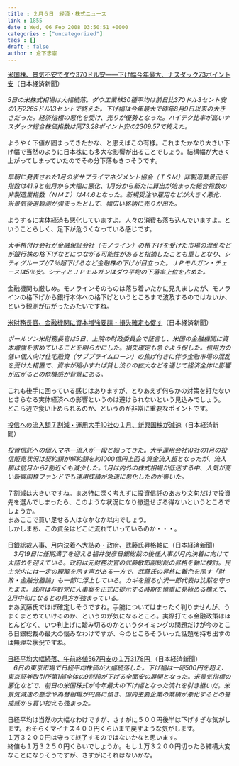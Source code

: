 ```yaml
---
title : ２月６日　経済・株式ニュース
link : 1855
date : Wed, 06 Feb 2008 03:50:51 +0000
categories : ["uncategorized"]
tags : []
draft : false
author : 倉下忠憲
---
```


<A HREF="http://www.nikkei.co.jp/news/market/20080206c8ASB7IAA05060208.html" TARGET="_blank">米国株、景気不安でダウ370ドル安――下げ幅今年最大、ナスダック73ポイント安</A>（日本経済新聞）<BR><BR><I>5日の米株式相場は大幅続落。ダウ工業株30種平均は前日比370ドル3セント安の1万2265ドル13セントで終えた。下げ幅は今年最大で昨年8月9日以来の大きさだった。経済指標の悪化を受け、売りが優勢となった。ハイテク比率が高いナスダック総合株価指数は同73.28ポイント安の2309.57で終えた。</I><BR><BR>ようやく下値が固まってきたかな、と思えばこの有様。これまたかなり大きい下げ幅で当然のように日本株にも多大な影響が出ることでしょう。結構幅が大きく上がってしまっていたのでその分下落もきつそうです。<BR><BR><I>早朝に発表された1月の米サプライマネジメント協会（ＩＳＭ）非製造業景況感指数は41.9と前月から大幅に悪化、1月分から新たに算出が始まった総合指数の非製造業指数（ＮＭＩ）は44.6となった。新規受注や雇用などが大きく悪化、米景気後退観測が強まったとして、幅広い銘柄に売りが出た。</I><BR><BR>ようするに実体経済も悪化していますよ。人々の消費も落ち込んでいますよ。ということらしく、足下が危うくなっている感じです。<BR><BR><I>大手格付け会社が金融保証会社（モノライン）の格下げを受けた市場の混乱などが銀行株の格下げなどにつながる可能性があると指摘したことも重しとなり、シティグループが7％超下げるなど金融株の下げが目立った。ＪＰモルガン・チェースは5％安。シティとＪＰモルガンはダウ平均の下落率上位を占めた。</I><BR><BR>金融機関も厳しめ。モノラインそのものは落ち着いたかに見えましたが、モノラインの格下げから銀行本体への格下げというところまで波及するのではないか、という観測が広がったみたいですね。<BR><BR><A HREF="http://www.nikkei.co.jp/news/kaigai/20080206AT2M0600G06022008.html" TARGET="_blank">米財務長官、金融機関に資本増強要請・損失確定も促す</A>（日本経済新聞）<BR><BR><I>ポールソン米財務長官は5日、上院の財政委員会で証言し、米国の金融機関に資本増強を求めていることを明らかにした。損失確定も急ぐよう促した。信用力の低い個人向け住宅融資（サブプライムローン）の焦げ付きに伴う金融市場の混乱を受けた措置で、資本が縮小すれば貸し渋りの拡大などを通じて経済全体に影響が広がるとの危機感が背景にある。</I><BR><BR>これも後手に回っている感じはありますが、とりあえず何らかの対策を打たないとさらなる実体経済への影響というのは避けられないという見込みでしょう。<BR>どこら辺で食い止められるのか、というのが非常に重要なポイントです。<BR><BR><A HREF="http://www.nikkei.co.jp/news/keizai/20080206AT2C0500705022008.html" TARGET="_blank">投信への流入額７割減・運用大手10社の１月、新興国株が減速</A>（日本経済新聞）<BR><BR><I>投資信託への個人マネー流入が一段と細ってきた。大手運用会社10社の1月の投信販売状況は契約額が解約額を約1000億円上回る資金流入超となったが、流入額は前月から7割近くも減少した。1月は内外の株式相場が低迷する中、人気が高い新興国株ファンドでも運用成績が急速に悪化したのが響いた。</I><BR><BR>７割減は大きいですね。まあ特に深く考えずに投資信託のあおり文句だけで投資先を選んでしまったら、このような状況になり撤退せざる得ないというところでしょうか。<BR>まあここで買い足せる人はなかなか以内でしょう。<BR>しかしまあ、この資金はどこに流れていっているのか・・・。<BR><BR><A HREF="http://www.nikkei.co.jp/news/keizai/20080206AT3S0501K05022008.html" TARGET="_blank">日銀総裁人事、月内決着へ大詰め・政府、武藤氏昇格軸に</A>（日本経済新聞）<BR><I>　3月19日に任期満了を迎える福井俊彦日銀総裁の後任人事が月内決着に向けて大詰めを迎えている。政府は元財務次官の武藤敏郎副総裁の昇格を軸に検討。民主党内には一定の理解を示す声がある一方で、武藤氏の昇格に難色を示す「財政・金融分離論」も一部に浮上している。カギを握る小沢一郎代表は沈黙を守ったまま。政府は与野党に人事案を正式に提示する時期を慎重に見極める構えで、2月中旬になるとの見方が強まっている。</I><BR>まあ武藤氏でほぼ確定しそうですね。手腕についてはまったく判りませんが、うまくまとめていけるのか、というのが気になるところ。実際打てる金融政策はほとんどなく。いつ利上げに踏み切るのかというタイミングの問題だけが今のところ日銀総裁の最大の悩みなわけですが、今のところそういった話題を持ち出すのは無理な状況ですね。<BR><BR><A HREF="http://www.nikkei.co.jp/news/main/20080206AT2C0600406022008.html" TARGET="_blank">日経平均大幅続落、午前終値567円安の１万3178円 </A>（日本経済新聞）<BR><I>　6日の東京市場で日経平均株価が大幅続落した。下げ幅は一時500円を超え、東京証券取引所第1部全体の9割超が下げる全面安の展開となった。米景気指標の悪化などで、前日の米国株式が今年最大の下げ幅となった流れを引き継いだ。米景気減速の懸念や為替相場が円高に傾き、国内主要企業の業績が悪化するとの警戒感から買い控えも強まった。</I><BR><BR>日経平均は当然の大幅なわけですが、さすがに５００円後半は下げすぎな気がします。おそらくマイナス４００円くらいまで戻すような気がします。<BR>１万３２００円は守って終了するのではないかなと思います。<BR>終値も１万３２５０円くらいでしょうか。もし１万３２００円切ったら結構大変なことになりそうですが、さすがにそれはないかな。<BR><BR><BR><BR><br><br>
